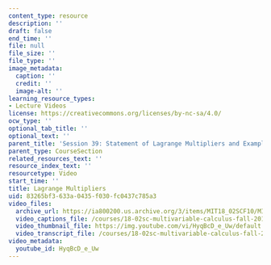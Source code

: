 ```yaml
---
content_type: resource
description: ''
draft: false
end_time: ''
file: null
file_size: ''
file_type: ''
image_metadata:
  caption: ''
  credit: ''
  image-alt: ''
learning_resource_types:
- Lecture Videos
license: https://creativecommons.org/licenses/by-nc-sa/4.0/
ocw_type: ''
optional_tab_title: ''
optional_text: ''
parent_title: 'Session 39: Statement of Lagrange Multipliers and Example'
parent_type: CourseSection
related_resources_text: ''
resource_index_text: ''
resourcetype: Video
start_time: ''
title: Lagrange Multipliers
uid: 83265bf3-633a-0435-f030-fc0437c785a3
video_files:
  archive_url: https://ia800200.us.archive.org/3/items/MIT18_02SCF10/MIT18_02SCF10Rec_28_300k.mp4
  video_captions_file: /courses/18-02sc-multivariable-calculus-fall-2010/2975b887af3c5e9eb5961c4169ad5d27_HyqBcD_e_Uw.vtt
  video_thumbnail_file: https://img.youtube.com/vi/HyqBcD_e_Uw/default.jpg
  video_transcript_file: /courses/18-02sc-multivariable-calculus-fall-2010/99819a26bdfedc06176d337130edecd2_HyqBcD_e_Uw.pdf
video_metadata:
  youtube_id: HyqBcD_e_Uw
---
```

